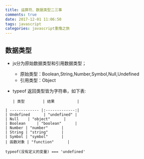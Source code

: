 ```yaml
---
title: 运算符、数据类型二三事
comments: true
date: 2017-12-01 11:06:50
tags: javascript
categories: javascript重撸之旅
---
```


## 数据类型
  
  - js分为原始数据类型和引用数据类型；

    - 原始类型：Boolean,String,Number,Symbol,Null,Undefined
    - 引用类型：Object
  
   - typeof 返回类型皆为字符串，如下表:

   		 | 类型        | 结果          | 
	| ------------- |:-------------:| 
	| Undefined      | "undefined" |		
	| Null    | "object"      | 
	| Boolean     | "boolean"      |   
	| Number | "number"      | 
	| String | "string"      | 
	| Symbol | "symbol"      | 
	| 函数对象 | "function"      |

	typeof(没有定义的变量) === 'undefined' 

